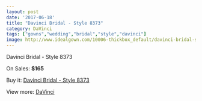 ```yaml
---
layout: post
date: '2017-06-18'
title: "Davinci Bridal - Style 8373"
category: DaVinci
tags: ["gowns","wedding","bridal","style","davinci"]
image: http://www.idealgown.com/10006-thickbox_default/davinci-bridal-style-8373.jpg
---
```

Davinci Bridal - Style 8373

On Sales: **$165**
<a href="https://www.idealgown.com/en/davinci/4128-davinci-bridal-style-8373.html"><amp-img layout="responsive" width="600" height="600" src="//www.idealgown.com/10006-thickbox_default/davinci-bridal-style-8373.jpg" alt="Davinci Bridal - Style 8373 0" /></a>
<a href="https://www.idealgown.com/en/davinci/4128-davinci-bridal-style-8373.html"><amp-img layout="responsive" width="600" height="600" src="//www.idealgown.com/10008-thickbox_default/davinci-bridal-style-8373.jpg" alt="Davinci Bridal - Style 8373 1" /></a>
<a href="https://www.idealgown.com/en/davinci/4128-davinci-bridal-style-8373.html"><amp-img layout="responsive" width="600" height="600" src="//www.idealgown.com/10007-thickbox_default/davinci-bridal-style-8373.jpg" alt="Davinci Bridal - Style 8373 2" /></a>

Buy it: [Davinci Bridal - Style 8373](https://www.idealgown.com/en/davinci/4128-davinci-bridal-style-8373.html "Davinci Bridal - Style 8373")

View more: [DaVinci](https://www.idealgown.com/en/48-davinci "DaVinci")